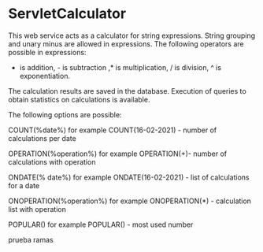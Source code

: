 # ServletCalculator

This web service acts as a calculator for string expressions. 
String grouping and unary minus are allowed in expressions.
The following operators are possible in expressions:
+ is addition, - is subtraction ,* is multiplication, / is division, ^ is exponentiation.

The calculation results are saved in the database. 
Execution of queries to obtain statistics on calculations is available.

The following options are possible:

COUNT(%date%) for example COUNT(16-02-2021) - number of calculations per date

OPERATION(%operation%) for example OPERATION(+)- number of calculations with operation

ONDATE(% date%) for example ONDATE(16-02-2021) - list of calculations for a date

ONOPERATION(%operation%) for example ONOPERATION(*) - calculation list with operation

POPULAR() for example POPULAR() - most used number

prueba ramas
